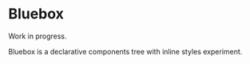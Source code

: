 Bluebox
===
Work in progress.

Bluebox is a declarative components tree with inline styles experiment.

